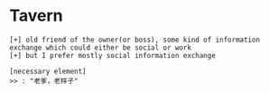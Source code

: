 

# Tavern
    [+] old friend of the owner(or boss), some kind of information exchange which could either be social or work
    [+] but I prefer mostly social information exchange

    [necessary element]
    >> : "老爹，老样子"


# 

